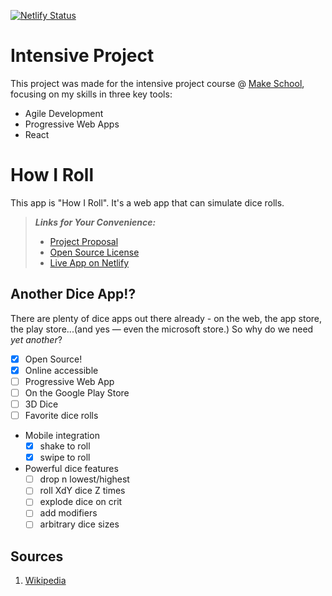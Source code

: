 [![Netlify Status](https://api.netlify.com/api/v1/badges/9932c864-6a6e-4bd2-8360-a585dc650356/deploy-status)](https://app.netlify.com/sites/how-i-roll/deploys)

# Intensive Project
This project was made for the intensive project course @ [Make School](https://make.sc/), focusing on my skills in three key tools:
- Agile Development
- Progressive Web Apps
- React

# How I Roll
This app is "How I Roll". It's a web app that can simulate dice rolls.
> ***Links for Your Convenience:***
> - [Project Proposal](https://github.com/noltron000/how-i-roll/blob/master/PROPOSAL.md)
> - [Open Source License](https://github.com/noltron000/how-i-roll/blob/master/LICENSE.md)
> - [Live App on Netlify](https://how-i-roll.netlify.com/)

## Another Dice App!?
There are plenty of dice apps out there already - on the web, the app store, the play store...(and yes &mdash; even the microsoft store.) So why do we need *yet another*?

- [x] Open Source!
- [x] Online accessible
- [ ] Progressive Web App
- [ ] On the Google Play Store
- [ ] 3D Dice
- [ ] Favorite dice rolls
- Mobile integration
	- [x] shake to roll
	- [x] swipe to roll
- Powerful dice features
	- [ ] drop n lowest/highest
	- [ ] roll XdY dice Z times
	- [ ] explode dice on crit
	- [ ] add modifiers
	- [ ] arbitrary dice sizes

## Sources
1. [Wikipedia](https://en.wikipedia.org/wiki/Dice_notation)

